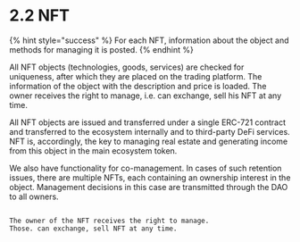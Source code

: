 # 2.2 NFT

{% hint style="success" %}
For each NFT, information about the object and methods for managing it is posted.
{% endhint %}

All NFT objects (technologies, goods, services) are checked for uniqueness, after which they are placed on the trading platform. The information of the object with the description and price is loaded. The owner receives the right to manage, i.e. can exchange, sell his NFT at any time.&#x20;

All NFT objects are issued and transferred under a single ERC-721 contract and transferred to the ecosystem internally and to third-party DeFi services. NFT is, accordingly, the key to managing real estate and generating income from this object in the main ecosystem token.

We also have functionality for co-management. In cases of such retention issues, there are multiple NFTs, each containing an ownership interest in the object. Management decisions in this case are transmitted through the DAO to all owners.

```
```



```
The owner of the NFT receives the right to manage.
Those. can exchange, sell NFT at any time.
```
